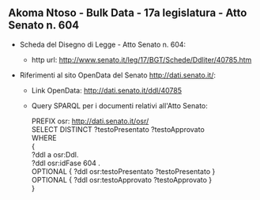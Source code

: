 ## Akoma Ntoso - Bulk Data - 17a legislatura - Atto Senato n. 604 ##

* Scheda del Disegno di Legge - Atto Senato n. 604:
	* http url: http://www.senato.it/leg/17/BGT/Schede/Ddliter/40785.htm

* Riferimenti al sito OpenData del Senato http://dati.senato.it/:
	* Link OpenData: http://dati.senato.it/ddl/40785
	* Query SPARQL per i documenti relativi all'Atto Senato:

        PREFIX osr: <http://dati.senato.it/osr/>  
		SELECT DISTINCT ?testoPresentato ?testoApprovato  
		WHERE  
		{  
		    ?ddl a osr:Ddl.  
		    ?ddl osr:idFase 604 .  
		    OPTIONAL { ?ddl osr:testoPresentato ?testoPresentato }  
		    OPTIONAL { ?ddl osr:testoApprovato ?testoApprovato }  
		}
		
